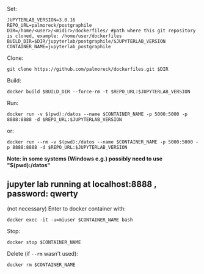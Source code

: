 Set:

```
JUPYTERLAB_VERSION=3.0.16
REPO_URL=palmoreck/postgraphile
DIR=/home/<user>/<midir>/dockerfiles/ #path where this git repository is cloned, example: /home/user/dockerfiles
BUILD_DIR=$DIR/jupyterlab/postgraphile/$JUPYTERLAB_VERSION
CONTAINER_NAME=jupyterlab_postgraphile
```

Clone:

```
git clone https://github.com/palmoreck/dockerfiles.git $DIR
```

Build:

```
docker build $BUILD_DIR --force-rm -t $REPO_URL:$JUPYTERLAB_VERSION
```


Run:

```
docker run -v $(pwd):/datos --name $CONTAINER_NAME -p 5000:5000 -p 8888:8888 -d $REPO_URL:$JUPYTERLAB_VERSION
```

or:

```
docker run --rm -v $(pwd):/datos --name $CONTAINER_NAME -p 5000:5000 -p 8888:8888 -d $REPO_URL:$JUPYTERLAB_VERSION
```

**Note: in some systems (Windows e.g.) possibly need to use "$(pwd):/datos"**


## jupyter lab running at localhost:8888 , password: qwerty

(not necessary) Enter to docker container with:

```
docker exec -it -u=miuser $CONTAINER_NAME bash
```

Stop:

```
docker stop $CONTAINER_NAME
```

Delete (if `--rm` wasn't used):


```
docker rm $CONTAINER_NAME
```

